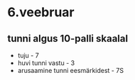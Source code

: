# 6.veebruar
## tunni algus 10-palli skaalal
* tuju - 7
* huvi tunni vastu - 3
* arusaamine tunni eesmärkidest - 7S